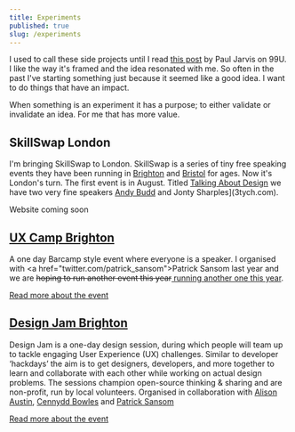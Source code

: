 ```yaml
---
title: Experiments
published: true
slug: /experiments
---
```


I used to call these side projects until I read [this post][5] by Paul Jarvis on 99U. I like the way it's framed and the idea resonated with me. So often in the past I've starting something just because it seemed like a good idea. I want to do things that have an impact. 

When something is an experiment it has a purpose; to either validate or invalidate an idea. For me that has more value. 

## SkillSwap London

I'm bringing SkillSwap to London. SkillSwap is a series of tiny free speaking events they have been running in [Brighton](brighton.skillswap.org) and [Bristol](bristolskillswap.org) for ages. Now it's London's turn. The first event is in August. Titled [Talking About Design](skillswaplondon-august.eventbrite.co.uk) we have two very fine speakers [Andy Budd](andybudd.com) and Jonty Sharples](3tych.com).

Website coming soon

## [UX Camp Brighton][1] 

A one day Barcamp style event where everyone is a speaker. I organised with <a href=\"twitter.com/patrick_sansom\">Patrick Sansom</a> last year and we are <del>hoping to run another event this year</del>[ running another one this year][2]. 

[Read more about the event][3] 

## [Design Jam Brighton][4] 

Design Jam is a one-day design session, during which people will team up to tackle engaging User Experience (UX) challenges. Similar to developer ‘hackdays’ the aim is to get designers, developers, and more together to learn and collaborate with each other while working on actual design problems. The sessions champion open-source thinking & sharing and are non-profit, run by local volunteers. Organised in collaboration with [Alison Austin](twitter.com/alicenwondrlnd), [Cennydd Bowles](www.cennydd.co.uk) and [Patrick Sansom](twitter.com/patrick_sansom)

[Read more about the event][6]

 [1]: http://www.uxcampbrighton.org/
 [2]: http://www.uxcampbrighton.org/save-the-date-ux-camp-brighton-2012
 [3]: http://www.uxcampbrighton.org
 [4]: http://www.designjams.org/wiki/Design_Jam_Brighton
 [5]: http://99u.com/articles/17297/make-your-side-projects-wildly-succesful-treat-them-as-experiments
 [6]: http://www.designjams.org/wiki/Design_Jam_Brighton
